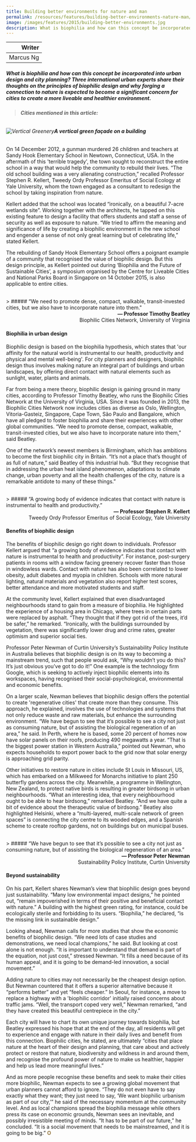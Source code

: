 ```yaml
---
title: Building better environments for nature and man
permalink: /resources/features/building-better-environments-nature-man/
image: /images/features/2015/building-better-environments.jpg
description: What is biophilia and how can this concept be incorporated into urban design and city planning? Three international urban experts share their thoughts on the principles of biophilic design and why forging a connection to nature is expected to become a significant concern for cities to create a more liveable and healthier environment.
---
```


| Writer |
|---:|
| Marcus Ng |

##### What is biophilia and how can this concept be incorporated into urban design and city planning? Three international urban experts share their thoughts on the principles of biophilic design and why forging a connection to nature is expected to become a significant concern for cities to create a more liveable and healthier environment.

> ###### **Cities mentioned in this article:** <br> 

###### ![Vertical Greenery](/images/features/2015/building-better-environments.jpg/)**A vertical green façade on a building**

On 14 December 2012, a gunman murdered 26 children and teachers at Sandy Hook Elementary School in Newtown, Connecticut, USA. In the aftermath of this 'terrible tragedy', the town sought to reconstruct the entire school in a way that would help the community to rebuild their lives. “The old school building was a very alienating construction,” recalled Professor Stephen R. Kellert, Tweedy Ordy Professor Emeritus of Social Ecology at Yale University, whom the town engaged as a consultant to redesign the school by taking inspiration from nature.

Kellert added that the school was located “ironically, on a beautiful 7-acre wetlands site”. Working together with the architects, he tapped on this existing feature to design a facility that offers students and staff a sense of security as well as exposure to nature. “We tried to affirm the meaning and significance of life by creating a biophilic environment in the new school and engender a sense of not only great learning but of celebrating life,” stated Kellert.

The rebuilding of Sandy Hook Elementary School offers a poignant example of a community that recognised the value of biophilic design. But this design principle, as Kellert pointed out during ‘Biophilia and the Future of Sustainable Cities’, a symposium organised by the Centre for Liveable Cities and National Parks Board in Singapore on 14 October 2015, is also applicable to entire cities.

<br>
> ##### “We need to promote dense, compact, walkable, transit-invested cities, but we also have to incorporate nature into them."

<div align="right"><b>— Professor Timothy Beatley</b><br> Biophilic Cities Network, University of Virginia</div>

#### **Biophilia in urban design**

Biophilic design is based on the biophilia hypothesis, which states that 'our affinity for the natural world is instrumental to our health, productivity and physical and mental well-being'. For city planners and designers, biophilic design thus involves making nature an integral part of buildings and urban landscapes, by offering direct contact with natural elements such as sunlight, water, plants and animals.

Far from being a mere theory, biophilic design is gaining ground in many cities, according to Professor Timothy Beatley, who runs the Biophilic Cities Network at the University of Virginia, USA. Since it was founded in 2013, the Biophilic Cities Network now includes cities as diverse as Oslo, Wellington, Vitoria-Gasteiz, Singapore, Cape Town, São Paulo and Bangalore, which have all pledged to foster biophilia and share their experiences with other global communities. “We need to promote dense, compact, walkable, transit-invested cities, but we also have to incorporate nature into them,” said Beatley.

One of the network’s newest members is Birmingham, which has ambitions to become the first biophilic city in Britain. “It’s not a place that’s thought of as full of nature,” said Beatley of this industrial hub. “But they recognise that in addressing the urban heat island phenomenon, adaptations to climate change, urban poverty and all the health challenges of the city, nature is a remarkable antidote to many of these things.”

<br>
> ##### “A growing body of evidence indicates that contact with nature is instrumental to health and productivity.”

<div align="right"><b>— Professor Stephen R. Kellert</b><br> Tweedy Ordy Professor Emeritus of Social Ecology, Yale University</div>

#### **Benefits of biophilic design**

The benefits of biophilic design go right down to individuals. Professor Kellert argued that “a growing body of evidence indicates that contact with nature is instrumental to health and productivity”. For instance, post-surgery patients in rooms with a window facing greenery recover faster than those in windowless wards. Contact with nature has also been correlated to lower obesity, adult diabetes and myopia in children. Schools with more natural lighting, natural materials and vegetation also report higher test scores, better attendance and more motivated students and staff.

At the community level, Kellert explained that even disadvantaged neighbourhoods stand to gain from a measure of biophilia. He highlighted the experience of a housing area in Chicago, where trees in certain parts were replaced by asphalt. “They thought that if they got rid of the trees, it’d be safer,” he remarked. “Ironically, with the buildings surrounded by vegetation, there was significantly lower drug and crime rates, greater optimism and superior social ties.

Professor Peter Newman of Curtin University’s Sustainability Policy Institute in Australia believes that biophilic design is on its way to becoming a mainstream trend, such that people would ask, “Why wouldn’t you do this? It’s just obvious you’ve got to do it!” One example is the technology firm Google, which is seeking to actively inject biophilic elements into its workspaces, having recognised their social-psychological, environmental and economic benefits.

On a larger scale, Newman believes that biophilic design offers the potential to create 'regenerative cities' that create more than they consume. This approach, he explained, involves the use of technologies and systems that not only reduce waste and raw materials, but enhance the surrounding environment. “We have begun to see that it’s possible to see a city not just as consuming nature, but of assisting the biological regeneration of an area,” he said. In Perth, where he is based, some 20 percent of homes now have solar panels on their roofs, producing 490 megawatts a year. “That is the biggest power station in Western Australia,” pointed out Newman, who expects households to export power back to the grid now that solar energy is approaching grid parity.

Other initiatives to restore nature in cities include St Louis in Missouri, US, which has embarked on a Milkweed for Monarchs initiative to plant 250 butterfly gardens across the city. Meanwhile, a programme in Wellington, New Zealand, to protect native birds is resulting in greater birdsong in urban neighbourhoods. “What an interesting idea, that every neighbourhood ought to be able to hear birdsong,” remarked Beatley. “And we have quite a bit of evidence about the therapeutic value of birdsong.” Beatley also highlighted Helsinki, where a “multi-layered, multi-scale network of green spaces” is connecting the city centre to its wooded edges, and a Spanish scheme to create rooftop gardens, not on buildings but on municipal buses.

<br>
> ##### “We have begun to see that it’s possible to see a city not just as consuming nature, but of assisting the biological regeneration of an area.”

<div align="right"><b>— Professor Peter Newman</b><br> Sustainability Policy Institute, Curtin University</div>

#### **Beyond sustainability**

On his part, Kellert shares Newman’s view that biophilic design goes beyond just sustainability. “Many low environmental impact designs,” he pointed out, “remain impoverished in terms of their positive and beneficial contact with nature.” A building with the highest green rating, for instance, could be ecologically sterile and forbidding to its users. “Biophilia,” he declared, “is the missing link in sustainable design.”

Looking ahead, Newman calls for more studies that show the economic benefits of biophilic design. “We need lots of case studies and demonstrations, we need local champions,” he said. But looking at cost alone is not enough. “It is important to understand that demand is part of the equation, not just cost,” stressed Newman. “It fills a need because of its human appeal, and it is going to be demand-led innovation, a social movement.”

Adding nature to cities may not necessarily be the cheapest design option. But Newman countered that it offers a superior alternative because it “performs better” and yet “feels cheaper.” In Seoul, for instance, a move to replace a highway with a 'biophilic corridor' initially raised concerns about traffic jams. “Well, the transport coped very well,” Newman remarked, “and they have created this beautiful centrepiece in the city.”

Each city will have to chart its own unique journey towards biophilia, but Beatley expressed his hope that at the end of the day, all residents will get to experience and engage with nature in their daily lives and benefit from this connection. Biophilic cities, he stated, are ultimately “cities that place nature at the heart of their design and planning, that care about and actively protect or restore that nature, biodiversity and wildness in and around them, and recognise the profound power of nature to make us healthier, happier and help us lead more meaningful lives.”

And as more people recognise these benefits and seek to make their cities more biophilic, Newman expects to see a growing global movement that urban planners cannot afford to ignore. “They do not even have to say exactly what they want; they just need to say, ‘We want biophilic urbanism as part of our city,’” he said of the necessary momentum at the community level. And as local champions spread the biophilia message while others press its case on economic grounds, Newman sees an inevitable, and possibly irresistible meeting of minds. “It has to be part of our future,” he concluded. “It is a social movement that needs to be mainstreamed, and it is going to be big.” **<font color="#967942">O</font>**

